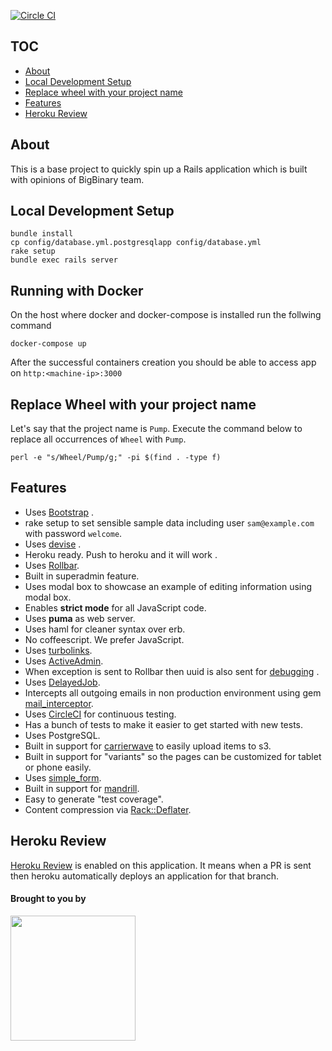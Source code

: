 [![Circle CI](https://circleci.com/gh/bigbinary/wheel.png?style=badge)](https://circleci.com/gh/bigbinary/wheel)

## TOC
* [About](#about)
* [Local Development Setup](#local-development-setup)
* [Replace wheel with your project name](#replace-wheel-with-your-project-name)
* [Features](#features)
* [Heroku Review](#heroku-review)

## About

This is a base project to quickly spin up a
Rails application which is built with
opinions of BigBinary team.

## Local Development Setup

```
bundle install
cp config/database.yml.postgresqlapp config/database.yml
rake setup
bundle exec rails server
```
##  Running with Docker 

On the host where docker and docker-compose is installed run the follwing command
```
docker-compose up
```
After the successful containers creation you should be able to access app on `http:<machine-ip>:3000`

## Replace Wheel with your project name

Let's say that the project name is `Pump`. Execute the command below to
replace all occurrences of `Wheel` with `Pump`.

```
perl -e "s/Wheel/Pump/g;" -pi $(find . -type f)
```

## Features

* Uses [Bootstrap](http://getbootstrap.com) .
* rake setup to set sensible sample data including user `sam@example.com` with password `welcome`.
* Uses [devise](https://github.com/plataformatec/devise) .
* Heroku ready. Push to heroku and it will work .
* Uses [Rollbar](https://rollbar.com).
* Built in superadmin feature.
* Uses modal box to showcase an example of editing information using modal box.
* Enables __strict mode__ for all JavaScript code.
* Uses __puma__ as web server.
* Uses haml for cleaner syntax over erb.
* No coffeescript. We prefer JavaScript.
* Uses [turbolinks](https://github.com/turbolinks/turbolinks).
* Uses [ActiveAdmin](http://activeadmin.info).
* When exception is sent to Rollbar then uuid is also sent for [debugging](http://videos.bigbinary.com/rubyonrails/use-uuid-x-request-id-to-debug-rails-application.html) .
* Uses [DelayedJob](https://github.com/collectiveidea/delayed_job).
* Intercepts all outgoing emails in non production environment using gem [mail_interceptor](https://github.com/bigbinary/mail_interceptor).
* Uses [CircleCI](https://circleci.com) for continuous testing.
* Has a bunch of tests to make it easier to get started with new tests.
* Uses PostgreSQL.
* Built in support for [carrierwave](https://github.com/carrierwaveuploader/carrierwave) to easily upload items to s3.
* Built in support for "variants" so the pages can be customized for tablet or phone easily.
* Uses [simple_form](https://github.com/plataformatec/simple_form).
* Built in support for [mandrill](http://how-we-work.bigbinary.com/externalservices/mandrill.html).
* Easy to generate "test coverage".
* Content compression via [Rack::Deflater](https://github.com/rack/rack/blob/master/lib/rack/deflater.rb).

## Heroku Review

[Heroku Review](https://devcenter.heroku.com/articles/github-integration-review-apps)
is enabled on this application. It means when a PR is sent then heroku
automatically deploys an application for that branch.


#### Brought to you by

<a href='http://BigBinary.com'><img src="https://s3.amazonaws.com/bigbinary-media/horizontal/logo_blue.png" width="200px"/></a>
